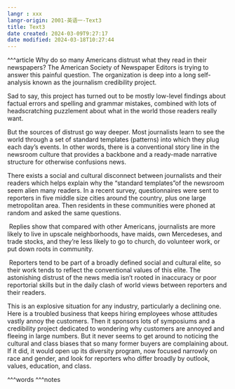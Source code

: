 ```yaml
---
langr : xxx
langr-origin: 2001-英语一-Text3
title: Text3
date created: 2024-03-09T9:27:17
date modified: 2024-03-18T10:27:44
---
```


^^^article
Why do so many Americans distrust what they read in their newspapers? The American Society of Newspaper Editors is trying to answer this painful question. The organization is deep into a long self-analysis known as the journalism credibility project.

Sad to say, this project has turned out to be mostly low-level findings about factual errors and spelling and grammar mistakes, combined with lots of headscratching puzzlement about what in the world those readers really want.

But the sources of distrust go way deeper. Most journalists learn to see the world through a set of standard templates (patterns) into which they plug each day’s events. In other words, there is a conventional story line in the newsroom culture that provides a backbone and a ready-made narrative structure for otherwise confusions news.

There exists a social and cultural disconnect between journalists and their readers which helps explain why the “standard templates”of the newsroom seem alien many readers. In a recent survey, questionnaires were sent to reporters in five middle size cities around the country, plus one large metropolitan area. Then residents in these communities were phoned at random and asked the same questions.

 Replies show that compared with other Americans, journalists are more likely to live in upscale neighborhoods, have maids, own Mercedeses, and trade stocks, and they’re less likely to go to church, do volunteer work, or put down roots in community.

 Reporters tend to be part of a broadly defined social and cultural elite, so their work tends to reflect the conventional values of this elite. The astonishing distrust of the news media isn’t rooted in inaccuracy or poor reportorial skills but in the daily clash of world views between reporters and their readers.

 This is an explosive situation for any industry, particularly a declining one. Here is a troubled business that keeps hiring employees whose attitudes vastly annoy the customers. Then it sponsors lots of symposiums and a credibility project dedicated to wondering why customers are annoyed and fleeing in large numbers. But it never seems to get around to noticing the cultural and class biases that so many former buyers are complaining about. If it did, it would open up its diversity program, now focused narrowly on race and gender, and look for reporters who differ broadly by outlook, values, education, and class.





^^^words
^^^notes
